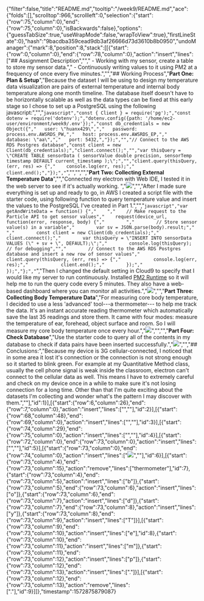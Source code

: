 {"filter":false,"title":"README.md","tooltip":"/week9/README.md","ace":{"folds":[],"scrolltop":966,"scrollleft":0,"selection":{"start":{"row":75,"column":0},"end":{"row":75,"column":0},"isBackwards":false},"options":{"guessTabSize":true,"useWrapMode":false,"wrapToView":true},"firstLineState":0},"hash":"9bacdba359cead9db3af26666d73d3610b8b0950","undoManager":{"mark":8,"position":8,"stack":[[{"start":{"row":0,"column":0},"end":{"row":78,"column":0},"action":"insert","lines":["## Assignment Description",""," - Working with my sensor, create a table to store my sensor data."," - Continuously writing values to it using PM2 at a frequency of once every five minutes.","","## Working Process","**Part One: Plan & Setup**","Because the dataset I will be using to design my temperature data visualization are pairs of external temperature and internal body temperature along one month timeline. The database itself doesn't have to be horizontally scalable as well as the data types can be fixed at this early stage so I chose to set up a PostgreSQL using the following javascript:","","```javascript","const { Client } = require('pg');","const dotenv = require('dotenv');","dotenv.config({path: '/home/ec2-user/environment/week9/.env'});","const db_credentials = new Object({","   user: \"huanx429\",","   password: process.env.AWSRDS_PW,","   host: process.env.AWSRDS_EP,","   database: \"aa\",","   port: 5432,","});","","// Connect to the AWS RDS Postgres database","const client = new Client(db_credentials);","client.connect();","","var thisQuery = \"CREATE TABLE sensorData ( sensorValue double precision, sensorTemp timestamp DEFAULT current_timestamp );\";","","client.query(thisQuery, (err, res) => {","    console.log(err, res);","    client.end();","});","```","","","","**Part Two: Collecting External Temperature Data**","","Connected my electron with Web IDE, I tested it in the web server to see if it's actually working. ","![](webtest.png)","","After I made sure everything is set up and ready to go, in AWS I created a script file with the starter code, using following function to query temperature value and insert the values to the PostgreSQL I've created in Part 1.","","```javascript","var getAndWriteData = function() {","    ","    // Make request to the Particle API to get sensor values","    request(device_url, function(error, response, body) {","        ","        // Store sensor value(s) in a variable","        var sv = JSON.parse(body).result;","        ","        const client = new Client(db_credentials);","        client.connect();","        var thisQuery = \"INSERT INTO sensorData VALUES (\" + sv + \", DEFAULT);\";","        console.log(thisQuery); // for debugging","","        // Connect to the AWS RDS Postgres database and insert a new row of sensor values","        client.query(thisQuery, (err, res) => {","            console.log(err, res);","            client.end();","        });","    });","};","```","Then I changed the default setting in Cloud9 to specify that I would like my server to run continuously.  Installed [PM2 Runtime](https://pm2.keymetrics.io/docs/usage/pm2-doc-single-page/) so it will help me to run the query code every 5 minutes. They also have a web-based dashboard where you can monitor all activities.","![](PM2.png)","","**Part Three: Collecting Body Temperature Data**","For measuring core body temperature, I decided to use a less 'advanced' tool---a thermometer--- to help me track the data. It's an instant accurate reading thermometer which automatically save the last 35 readings and store them. It came with four modes: measure the temperature of ear, forehead, object surface and room. So I will measure my core body temperature once every hour.","![](thermometer.png)","","","**Part Four: Check Database**","Use the starter code to query all of the contents in my database to check if data pairs have been inserted successfully.","![](checkDatabase.png)","","## Conclusions:","Because my device is 3G cellular-connected, I noticed that in some area it lost it's connection or the connection is not strong enough so it started to blink green. For example at my Quantitative Method class, usually the cell phone signal is weak inside the classroom, electron can't connect to the cellular data as well. This means I have to extremely careful and check on my device once in a while to make sure it's not losing connection for a long time. Other than that I'm quite exciting about the datasets I'm collecting and wonder what's the pattern I may discover with them.",""],"id":1}],[{"start":{"row":6,"column":26},"end":{"row":7,"column":0},"action":"insert","lines":["",""],"id":2}],[{"start":{"row":68,"column":48},"end":{"row":69,"column":0},"action":"insert","lines":["",""],"id":3}],[{"start":{"row":74,"column":29},"end":{"row":75,"column":0},"action":"insert","lines":["",""],"id":4}],[{"start":{"row":72,"column":0},"end":{"row":73,"column":0},"action":"insert","lines":["",""],"id":5}],[{"start":{"row":73,"column":0},"end":{"row":74,"column":0},"action":"insert","lines":["![](thermometer.png)",""],"id":6}],[{"start":{"row":73,"column":4},"end":{"row":73,"column":15},"action":"remove","lines":["thermometer"],"id":7},{"start":{"row":73,"column":4},"end":{"row":73,"column":5},"action":"insert","lines":["b"]},{"start":{"row":73,"column":5},"end":{"row":73,"column":6},"action":"insert","lines":["o"]},{"start":{"row":73,"column":6},"end":{"row":73,"column":7},"action":"insert","lines":["d"]},{"start":{"row":73,"column":7},"end":{"row":73,"column":8},"action":"insert","lines":["y"]},{"start":{"row":73,"column":8},"end":{"row":73,"column":9},"action":"insert","lines":["T"]}],[{"start":{"row":73,"column":9},"end":{"row":73,"column":10},"action":"insert","lines":["e"],"id":8},{"start":{"row":73,"column":10},"end":{"row":73,"column":11},"action":"insert","lines":["m"]},{"start":{"row":73,"column":11},"end":{"row":73,"column":12},"action":"insert","lines":["p"]},{"start":{"row":73,"column":12},"end":{"row":73,"column":13},"action":"insert","lines":["."]}],[{"start":{"row":73,"column":12},"end":{"row":73,"column":13},"action":"remove","lines":["."],"id":9}]]},"timestamp":1572875879087}